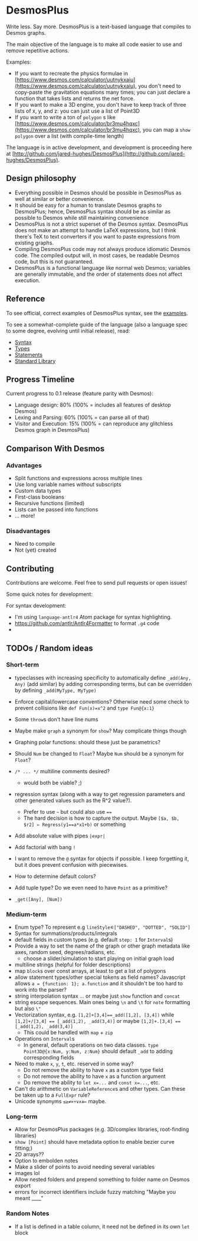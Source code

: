 # DesmosPlus

Write less. Say more. DesmosPlus is a text-based language that compiles to Desmos graphs.

The main objective of the language is to make all code easier to use and remove repetitive actions.

Examples:
- If you want to recreate the physics formulae in [https://www.desmos.com/calculator/uutnykxaiu](https://www.desmos.com/calculator/uutnykxaiu), you don't need to copy-paste the gravitation equations many times; you can just declare a function that takes lists and returns the net force.
- If you want to make a 3D engine, you don't have to keep track of three lists of x, y, and z: you can just use a list of Point3D
- If you want to write a ton of `polygon` s like [https://www.desmos.com/calculator/br3mu4hqxc](https://www.desmos.com/calculator/br3mu4hqxc), you can map a `show polygon` over a list (with compile-time length)

The language is in active development, and development is proceeding here at [http://github.com/jared-hughes/DesmosPlus](http://github.com/jared-hughes/DesmosPlus).

## Design philosophy

- Everything possible in Desmos should be possible in DesmosPlus as well at similar or better convenience.
- It should be easy for a human to translate Desmos graphs to DesmosPlus; hence, DesmosPlus syntax should be as similar as possible to Desmos while still maintaining convenience
- DesmosPlus is not a strict superset of the Desmos syntax. DesmosPlus does not make an attempt to handle LaTeX expressions, but I think there's TeX to text converters if you want to paste expressions from existing graphs.
- Compiling DesmosPlus code may not always produce idiomatic Desmos code. The compiled output will, in most cases, be readable Desmos code, but this is not guaranteed.
- DesmosPlus is a functional language like normal web Desmos; variables are generally immutable, and the order of statements does not affect execution.

## Reference

To see official, correct examples of DesmosPlus syntax, see the [examples](src/examples).

To see a somewhat-complete guide of the language (also a language spec to some degree, evolving until initial release), read:

  - [Syntax](docs/syntax.md)
  - [Types](docs/types.md)
  - [Statements](docs/statements.md)
  - [Standard Library](docs/standard_library.md)

## Progress Timeline

Current progress to 0.1 release (feature parity with Desmos):

- Language design: 80% (100% = includes all features of desktop Desmos)
- Lexing and Parsing: 60% (100% = can parse all of that)
- Visitor and Execution: 15% (100% = can reproduce any glitchless Desmos graph in DesmosPlus)

## Comparison With Desmos

### Advantages

- Split functions and expressions across multiple lines
- Use long variable names without subscripts
- Custom data types
- First-class booleans
- Recursive functions (limited)
- Lists can be passed into functions
- ... more!

### Disadvantages

- Need to compile
- Not (yet) created

## Contributing

Contributions are welcome. Feel free to send pull requests or open issues!

Some quick notes for development:

For syntax development:

- I'm using `language-antlr4` Atom package for syntax highlighting.
- https://github.com/antlr/Antlr4Formatter to format `.g4` code
-

## TODOs / Random ideas

### Short-term

- typeclasses with increasing specificity to automatically define `_add(Any, Any)` (add similar) by adding corresponding terms, but can be overridden by defining `_add(MyType, MyType)`
- Enforce capital/lowercase conventions? Otherwise need some check to prevent collisions like `def Fun(x)=x^2` and `type Fun@{x:1}`
- Some `throw`s don't have line nums

- Maybe make `graph` a synonym for `show`? May complicate things though
- Graphing polar functions: should these just be parametrics?
- Should `Num` be changed to `Float`? Maybe `Num` should be a synonym for `Float`?
- `/* ... */` multiline comments desired?
  - would both be viable? ;)
- regression syntax (along with a way to get regression parameters and other generated values such as the R^2 value?).
  - Prefer to use `~` but could also use `==`
  - The hard decision is how to capture the output. Maybe `[$a, $b, $r2] ← Regress(y1==a*x1+b)` or something
- Add absolute value with pipes `|expr|`
- Add factorial with bang `!`
- I want to remove the `@` syntax for objects if possible. I keep forgetting it, but it does prevent confusion with piecewises.
- How to determine default colors?
- Add tuple type? Do we even need to have `Point` as a primitive?
- `_get([Any], [Num])`


### Medium-term

- Enum type? To represent e.g `lineStyle`∊`["DASHED", "DOTTED", "SOLID"]`
- Syntax for summations/products/integrals
- default fields in custom types (e.g. default `step: 1` for `Interval`s)
- Provide a way to set the name of the graph or other graph metadata like axes, random seed, degrees/radians, etc.
  - choose a slider/simulation to start playing on initial graph load
- multiline strings (helpful for folder descriptions)
- map `block`s over const arrays, at least to get a list of polygons
- allow statement types/other special tokens as field names? Javascript allows `a = {function: 1}; a.function` and it shouldn't be too hard to work into the parser?
- string interpolation syntax ... or maybe just `show` function and `concat`
- string escape sequences. Main ones being `\n` and `\t` for `note` formatting but also `\"`
- Vectorization syntax, e.g. `[1,2]+[3,4]==_add([1,2], [3,4])` while `[1,2]+/[3,4] == [_add(1,2), _add(3,4)]` or maybe `[1,2]+.[3,4] == [_add(1,2), _add(3,4)]`
  - This could be handled with `map` + `zip`
- Operations on `Interval`s
  - In general, default operations on two data classes. `type Point3D@{x:Num, y:Num, z:Num}` should default `_add` to adding corresponding fields
- Need to make `x`, `y`, `t`, etc. reserved in some way?
  - Do not remove the ability to have `x` as a custom type field
  - Do not remove the ability to have `x` as a function argument
  - Do remove the ability to `let x=...` and `const x=...`, etc.
- Can't do arithmetic on `VariableReference`s and other types. Can these be taken up to a `FullExpr` rule?
- Unicode synonyms `≤≥≠×÷∨∧≡←` maybe.

### Long-term

- Allow for DesmosPlus packages (e.g. 3D/complex libraries, root-finding libraries)
- `show [Point]` should have metadata option to enable bezier curve fitting;)
- 2D arrays??
- Option to embolden notes
- Make a slider of points to avoid needing several variables
- images lol
- Allow nested folders and prepend something to folder name on Desmos export
- errors for incorrect identifiers include fuzzy matching "Maybe you meant ____"

### Random Notes

- If a list is defined in a table column, it need not be defined in its own `let` block
